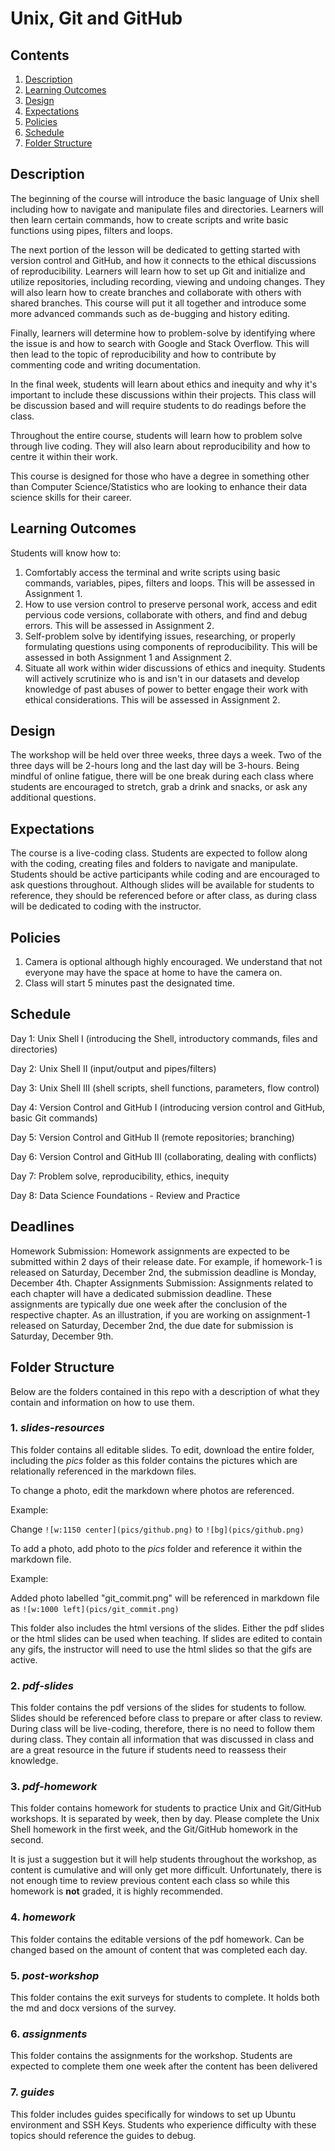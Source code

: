 # Unix, Git and GitHub

## Contents
1. [Description](https://github.com/UofT-DSI/01-shell_git_github#description)
2. [Learning Outcomes](https://github.com/UofT-DSI/01-shell_git_github#learning-outcomes)
3. [Design](https://github.com/UofT-DSI/01-shell_git_github#design)
4. [Expectations](https://github.com/UofT-DSI/01-shell_git_github#expectations)
5. [Policies](https://github.com/UofT-DSI/01-shell_git_github#policies)
6. [Schedule](https://github.com/UofT-DSI/01-shell_git_github#schedule)
7. [Folder Structure](https://github.com/UofT-DSI/01-shell_git_github#folder-structure)

## Description
The beginning of the course will introduce the basic language of Unix shell including how to navigate and manipulate files and directories. Learners will then learn certain commands, how to create scripts and write basic functions using pipes, filters and loops. 

The next portion of the lesson will be dedicated to getting started with version control and GitHub, and how it connects to the ethical discussions of reproducibility. Learners will learn how to set up Git and initialize and utilize repositories, including recording, viewing and undoing changes. They will also learn how to create branches and collaborate with others with shared branches. This course will put it all together and introduce some more advanced commands such as de-bugging and history editing.

Finally, learners will determine how to problem-solve by identifying where the issue is and how to search with Google and Stack Overflow. This will then lead to the topic of reproducibility and how to contribute by commenting code and writing documentation.

In the final week, students will learn about ethics and inequity and why it's important to include these discussions within their projects. This class will be discussion based and will require students to do readings before the class.

Throughout the entire course, students will learn how to problem solve through live coding. They will also learn about reproducibility and how to centre it within their work.

This course is designed for those who have a degree in something other than Computer Science/Statistics who are looking to enhance their data science skills for their career.

## Learning Outcomes
Students will know how to:
1. Comfortably access the terminal and write scripts using basic commands, variables, pipes, filters and loops. This will be assessed in Assignment 1.
2. How to use version control to preserve personal work, access and edit pervious code versions, collaborate with others, and find and debug errors. This will be assessed in Assignment 2.
3. Self-problem solve by identifying issues, researching, or properly formulating questions using components of reproducibility. This will be assessed in both Assignment 1 and Assignment 2.
4. Situate all work within wider discussions of ethics and inequity. Students will actively scrutinize who is and isn't in our datasets and develop knowledge of past abuses of power to better engage their work with ethical considerations. This will be assessed in Assignment 2.

## Design
The workshop will be held over three weeks, three days a week. Two of the three days will be 2-hours long and the last day will be 3-hours. Being mindful of online fatigue, there will be one break during each class where students are encouraged to stretch, grab a drink and snacks, or ask any additional questions.

## Expectations
The course is a live-coding class. Students are expected to follow along with the coding, creating files and folders to navigate and manipulate. Students should be active participants while coding and are encouraged to ask questions throughout. Although slides will be available for students to reference, they should be referenced before or after class, as during class will be dedicated to coding with the instructor.

## Policies
1. Camera is optional although highly encouraged. We understand that not everyone may have the space at home to have the camera on.
2. Class will start 5 minutes past the designated time.

## Schedule
Day 1: Unix Shell I (introducing the Shell, introductory commands, files and directories)

Day 2: Unix Shell II (input/output and pipes/filters)

Day 3: Unix Shell III (shell scripts, shell functions, parameters, flow control)

Day 4: Version Control and GitHub I (introducing version control and GitHub, basic Git commands)

Day 5: Version Control and GitHub II (remote repositories; branching)

Day 6: Version Control and GitHub III (collaborating, dealing with conflicts)

Day 7: Problem solve, reproducibility, ethics, inequity

Day 8: Data Science Foundations - Review and Practice

## Deadlines
Homework Submission:
Homework assignments are expected to be submitted within 2 days of their release date. For example, if homework-1 is released on Saturday, December 2nd, the submission deadline is Monday, December 4th.
Chapter Assignments Submission:
Assignments related to each chapter will have a dedicated submission deadline. These assignments are typically due one week after the conclusion of the respective chapter. As an illustration, if you are working on assignment-1 released on Saturday, December 2nd, the due date for submission is Saturday, December 9th.

## Folder Structure
Below are the folders contained in this repo with a description of what they contain and information on how to use them.

### 1. *slides-resources*
This folder contains all editable slides. To edit, download the entire folder, including the *pics* folder as this folder contains the pictures which are relationally referenced in the markdown files.

To change a photo, edit the markdown where photos are referenced.

Example: 

Change `![w:1150 center](pics/github.png)` to `![bg](pics/github.png)`

To add a photo, add photo to the *pics* folder and reference it within the markdown file.

Example:

Added photo labelled "git_commit.png" will be referenced in markdown file as `![w:1000 left](pics/git_commit.png)`

This folder also includes the html versions of the slides. Either the pdf slides or the html slides can be used when teaching. If slides are edited to contain any gifs, the instructor will need to use the html slides so that the gifs are active.

### 2. *pdf-slides*
This folder contains the pdf versions of the slides for students to follow. Slides should be referenced before class to prepare or after class to review. During class will be live-coding, therefore, there is no need to follow them during class. They contain all information that was discussed in class and are a great resource in the future if students need to reassess their knowledge.

### 3. *pdf-homework*
This folder contains homework for students to practice Unix and Git/GitHub workshops. It is separated by week, then by day. Please complete the Unix Shell homework in the first week, and the Git/GitHub homework in the second.

It is just a suggestion but it will help students throughout the workshop, as content is cumulative and will only get more difficult. Unfortunately, there is not enough time to review previous content each class so while this homework is **not** graded, it is highly recommended.

### 4. *homework*
This folder contains the editable versions of the pdf homework. Can be changed based on the amount of content that was completed each day.

### 5. *post-workshop*
This folder contains the exit surveys for students to complete. It holds both the md and docx versions of the survey.

### 6. *assignments*
This folder contains the assignments for the workshop. Students are expected to complete them one week after the content has been delivered

### 7. *guides*
This folder includes guides specifically for windows to set up Ubuntu environment and SSH Keys. Students who experience difficulty with these topics should reference the guides to debug.
